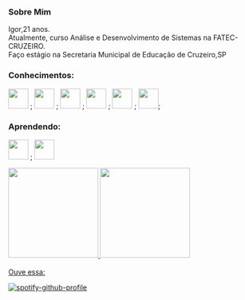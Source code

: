 
<h3> Sobre Mim</h3>
Igor,21 anos.<br>
Atualmente, curso Análise e Desenvolvimento de Sistemas na FATEC-CRUZEIRO.<br>
Faço estágio na Secretaria Municipal de Educação de Cruzeiro,SP

<h3>Conhecimentos:</h3>

<img height="40em" src="https://cdn.jsdelivr.net/gh/devicons/devicon/icons/git/git-original-wordmark.svg" /> ;
<img height ="40em" src="https://cdn.jsdelivr.net/gh/devicons/devicon/icons/java/java-original-wordmark.svg" /> ;
<img height="40em" src="https://cdn.jsdelivr.net/gh/devicons/devicon/icons/csharp/csharp-original.svg" /> ;
<img height = "40em" src="https://cdn.jsdelivr.net/gh/devicons/devicon/icons/mysql/mysql-original-wordmark.svg" /> ;
<img height="40em" src="https://cdn.jsdelivr.net/gh/devicons/devicon/icons/html5/html5-original.svg" /> ;
<img height = "40em" src="https://cdn.jsdelivr.net/gh/devicons/devicon/icons/php/php-plain.svg" />;

<h3>Aprendendo:</h3>

<img height ="40em" src="https://cdn.jsdelivr.net/gh/devicons/devicon/icons/javascript/javascript-original.svg" /> ;
<img height="40em" src="https://cdn.jsdelivr.net/gh/devicons/devicon/icons/css3/css3-plain-wordmark.svg" />

          
          
          

<div>
<a href="https://github.com/Igao2">
<img height="180em" src="https://github-readme-stats-sigma-five.vercel.app/api?username=Igao2&show_icons=true&theme=radical&include_all_commits=true&count_private=true">
<img height="180em" src="https://github-readme-stats-sigma-five.vercel.app/api/top-langs/?username=Igao2&layout=compact&theme=radical">
</div>
</div>

<br>
Ouve essa:
<div>

[![spotify-github-profile](https://spotify-github-profile.vercel.app/api/view?uid=21kuzk763oikfp25wjseag2wi&cover_image=false&theme=default&show_offline=true&background_color=000000&interchange=false&bar_color=53b14f&bar_color_cover=false)](https://spotify-github-profile.vercel.app/api/view?uid=21kuzk763oikfp25wjseag2wi&redirect=true)
</div>
